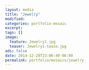 ```yaml
---
layout: media
title: "Jewelry"
modified:
categories: portfolio-mosaic
excerpt:
tags: []
image:
  feature: Jewelry1.jpg
  teaser: Jewelry1-tease.jpg
ads: false
date: 2014-12-28T23:06:40-06:00
permalink: portfolio/mosaics/jewelry
---
```


